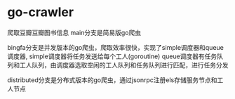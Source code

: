 # go-crawler
爬取豆瓣豆瓣图书信息
main分支是简易版go爬虫

bingfa分支是并发版本的go爬虫，爬取效率很快，实现了simple调度器和queue调度器,
simple调度器将任务发送给每个工人(goroutine)
queue调度器有任务队列和工人队列，由调度器选取空闲的工人队列和任务队列进行匹配，进行任务分发

distributed分支是分布式版本的go爬虫，通过jsonrpc注册els存储服务节点和工人节点
